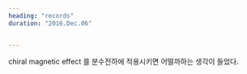 ```yaml
---
heading: "records"
duration: "2016.Dec.06"


---
```

 
 
chiral magnetic effect 를 분수전하에 적용시키면 어떨까하는 생각이 들었다.
